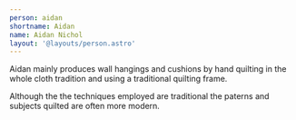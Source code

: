 ```yaml
---
person: aidan
shortname: Aidan
name: Aidan Nichol
layout: '@layouts/person.astro'
---
```


Aidan mainly produces wall hangings and cushions by hand quilting in the whole cloth tradition and using a traditional quilting frame.

Although the the techniques employed are traditional the paterns and subjects quilted are often more modern.
